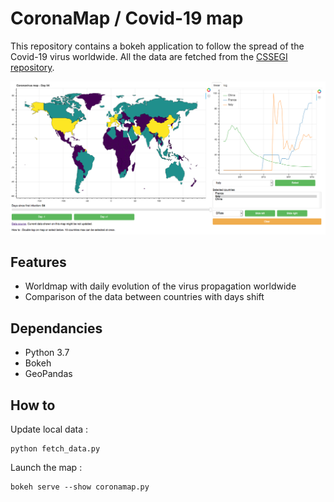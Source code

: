 # CoronaMap / Covid-19 map

This repository contains a bokeh application to follow the spread of the Covid-19 virus worldwide.
All the data are fetched from the [CSSEGI repository](https://github.com/CSSEGISandData/COVID-19). 

![screenshot](https://raw.githubusercontent.com/jsgounot/CoronaMap/master/screenshot.png)

## Features

- Worldmap with daily evolution of the virus propagation worldwide
- Comparison of the data between countries with days shift

## Dependancies

- Python 3.7
- Bokeh
- GeoPandas

## How to

Update local data :

```python3
python fetch_data.py
```

Launch the map :

```python3
bokeh serve --show coronamap.py
```

